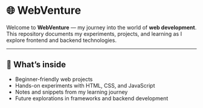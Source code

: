 # 🌐 WebVenture

Welcome to **WebVenture** — my journey into the world of **web development**.  
This repository documents my experiments, projects, and learning as I explore frontend and backend technologies.

---

## 🚀 What’s inside
- Beginner-friendly web projects  
- Hands-on experiments with HTML, CSS, and JavaScript  
- Notes and snippets from my learning journey  
- Future explorations in frameworks and backend development 